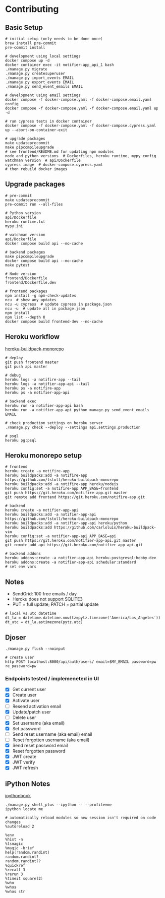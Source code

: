 # Contributing

## Basic Setup

```
# initial setup (only needs to be done once)
brew install pre-commit
pre-commit install

# development using local settings
docker compose up -d
docker container exec -it notifier-app_api_1 bash
./manage.py migrate
./manage.py createsuperuser
./manage.py import_events EMAIL
./manage.py export_events EMAIL
./manage.py send_event_emails EMAIL

# development using email settings
docker compose -f docker-compose.yaml -f docker-compose.email.yaml config
docker compose -f docker-compose.yaml -f docker-compose.email.yaml up -d

# run cypress tests in docker container
docker compose -f docker-compose.yaml -f docker-compose.cypress.yaml up --abort-on-container-exit

# upgrade packages
make updateprecommit
make pipcompileupgrade
# see frontend/README.md for updating npm modules
node and python versions  # Dockerfiles, heroku runtime, mypy config
watchman version  # api/Dockerfile
cypress image  # docker-compose.cypress.yaml
# then rebuild docker images
```

## Upgrade packages

```
# pre-commit
make updateprecommit
pre-commit run --all-files

# Python version
api/Dockerfile
heroku runtime.txt
mypy.ini

# watchman version
api/Dockerfile
docker compose build api --no-cache

# backend packages
make pipcompileupgrade
docker compose build api --no-cache
make pytest

# Node version
frontend/Dockerfile
frontend/Dockerfile.dev

# frontend packages
npm install -g npm-check-updates
ncu  # show any updates
ncu -u cypress  # update cypress in package.json
ncu -u  # update all in package.json
npm install
npm list --depth 0
docker compose build frontend-dev --no-cache
```

## Heroku workflow

[heroku-buildpack-monorepo](https://elements.heroku.com/buildpacks/lstoll/heroku-buildpack-monorepo)

```
# deploy
git push frontend master
git push api master

# debug
heroku logs -a notifire-app --tail
heroku logs -a notifier-app-api --tail
heroku ps -a notifire-app
heroku ps -a notifier-app-api

# backend exec
heroku run -a notifier-app-api bash
heroku run -a notifier-app-api python manage.py send_event_emails EMAIL

# check production settings on heroku server
./manage.py check --deploy --settings api.settings.production

# psql
heroku pg:psql
```

## Heroku monorepo setup

```
# frontend
heroku create -a notifire-app
heroku buildpacks:add -a notifire-app https://github.com/lstoll/heroku-buildpack-monorepo
heroku buildpacks:add -a notifire-app heroku/nodejs
heroku config:set -a notifire-app APP_BASE=frontend
git push https://git.heroku.com/notifire-app.git master
git remote add frontend https://git.heroku.com/notifire-app.git

# backend
heroku create -a notifier-app-api
heroku buildpacks:add -a notifier-app-api https://github.com/lstoll/heroku-buildpack-monorepo
heroku buildpacks:add -a notifier-app-api heroku/python
heroku buildpacks:add https://github.com/carloluis/heroku-buildpack-vim
heroku config:set -a notifier-app-api APP_BASE=api
git push https://git.heroku.com/notifier-app-api.git master
git remote add api https://git.heroku.com/notifier-app-api.git

# backend addons
heroku addons:create -a notifier-app-api heroku-postgresql:hobby-dev
heroku addons:create -a notifier-app-api scheduler:standard
# set env vars
```

## Notes

- SendGrid: 100 free emails / day
- Heroku does not support SQLITE3
- PUT = full update; PATCH = partial update

```
# local vs utc datetime
dt_la = datetime.datetime.now(tz=pytz.timezone('America/Los_Angeles'))
dt_utc = dt_la.astimezone(pytz.utc)
```

## Djoser

```
./manage.py flush --noinput

# create user
http POST localhost:8000/api/auth/users/ email=$MY_EMAIL password=pw re_password=pw
```

### Endpoints tested / implemeneted in UI

- [x] Get current user
- [x] Create user
- [x] Activate user
- [ ] Resend activation email
- [x] Update/patch user
- [ ] Delete user
- [x] Set username (aka email)
- [x] Set password
- [ ] Send reset username (aka email) email
- [ ] Reset forgotten username (aka email)
- [x] Send reset password email
- [x] Reset forgotten password
- [x] JWT create
- [x] JWT verify
- [x] JWT refresh

## iPython Notes

[ipythonbook](https://ipythonbook.com/)

```
./manage.py shell_plus --ipython -- --profile=me
ipython locate me

# automatically reload modules so new session isn't required on code changes
%autoreload 2

%env
%hist -n
%lsmagic
%magic -brief
help(random.randint)
random.randint?
random.randint??
%quickref
%recall 3
%rerun 3
%timeit square(2)
%who
%whos
%whos str
```
